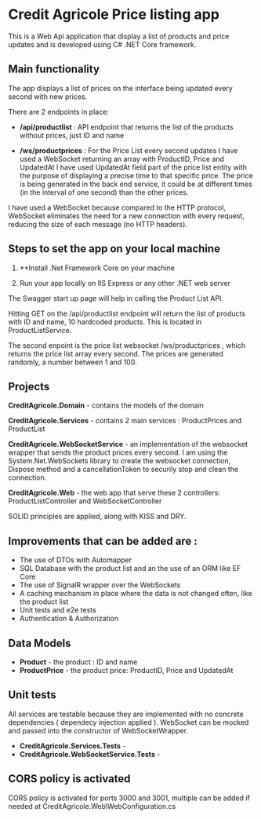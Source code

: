 
# Credit Agricole Price listing app

This is a Web Api application that display a list of products and price updates and is developed using C# .NET Core framework.

## Main functionality

The app displays a list of prices on the interface being updated every second with new prices.

There are 2 endpoints in place: 

* **/api/productlist** : API endpoint that returns the list of the products without prices, just ID and name


* **/ws/productprices** : For the Price List every second updates I have used a WebSocket returning an array with ProductID, Price and UpdatedAt 
I have used UpdatedAt field part of the price list entity with the purpose of displaying a precise time to that specific price.
The price is being generated in the back end service, it could be at different times (in the interval of one second) than the other prices.

I have used a WebSocket because compared to the HTTP protocol, WebSocket eliminates the need for a new connection with every request, reducing the size of each message (no HTTP headers).


## Steps to set the app on your local machine

1. **Install .Net Framework Core on your machine

2. Run your app locally on IIS Express or any other .NET web server

The Swagger start up page will help in calling the Product List API.

Hitting GET on the /api/productlist endpoint will return the list of products with ID and name, 10 hardcoded products.
This is located in ProductListService.

The second enpoint is the price list websocket /ws/productprices , which returns the price list array every second. The prices are generated randomly, a number between 1 and 100.


## Projects

**CreditAgricole.Domain** - contains the models of the domain

**CreditAgricole.Services** - contains 2 main services : ProductPrices and ProductList

**CreditAgricole.WebSocketService** - an implementation of the websocket wrapper that sends the product prices every second. 
I am using the System.Net.WebSockets library to create the websocket connection, Dispose method and a cancellationToken to securily stop and clean the connection.

**CreditAgricole.Web** - the web app that serve these 2 controllers: ProductListController and WebSocketController


SOLID principles are applied, along with KISS and DRY.

## Improvements that can be added are : 

* The use of DTOs with Automapper
* SQL Database with the product list and an the use of an ORM like EF Core
* The use of SignalR wrapper over the WebSockets
* A caching mechanism in place where the data is not changed often, like the product list
* Unit tests and e2e tests
* Authentication & Authorization

## Data Models

* **Product** - the product : ID and name
* **ProductPrice** - the product price: ProductID, Price and UpdatedAt

## Unit tests

All services are testable because they are implemented with no concrete dependencies ( dependecy injection applied ).
WebSocket can be mocked and passed into the constructor of WebSocketWrapper.

* **CreditAgricole.Services.Tests** - 
* **CreditAgricole.WebSocketService.Tests** -

## CORS policy is activated
CORS policy is activated for ports 3000 and 3001, multiple can be added if needed at CreditAgricole.Web\WebConfiguration.cs

